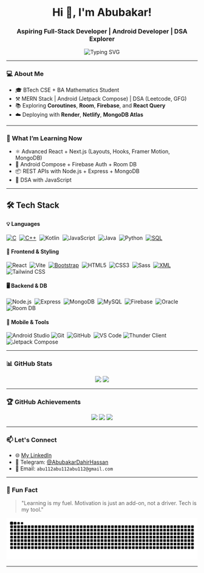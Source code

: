 <h1 align="center">Hi 👋, I'm Abubakar!</h1>
<h3 align="center">Aspiring Full-Stack Developer | Android Developer | DSA Explorer</h3>

<p align="center">
  <img src="https://readme-typing-svg.herokuapp.com?font=Fira+Code&size=22&pause=1000&color=4F46E5&center=true&vCenter=true&width=435&lines=Passionate+about+Code+%F0%9F%92%BB;Always+Learning+%F0%9F%93%9A;Building+Cool+Projects+%F0%9F%9A%80" alt="Typing SVG" />
</p>

---

### 💻 About Me
- 🎓 BTech CSE + BA Mathematics Student  
- ⚒️ MERN Stack | Android (Jetpack Compose) | DSA (Leetcode, GFG)  
- 📚 Exploring **Coroutines**, **Room**, **Firebase**, and **React Query**  
- ☁️ Deploying with **Render**, **Netlify**, **MongoDB Atlas**

---

### 🧠 What I’m Learning Now
- ⚛️ Advanced React + Next.js (Layouts, Hooks, Framer Motion, MongoDB)
- 📲 Android Compose + Firebase Auth + Room DB
- 📦 REST APIs with Node.js + Express + MongoDB
- 🧮 DSA with JavaScript 

--- 

## 🛠️ Tech Stack

#### 💡 Languages  
[![C](https://img.shields.io/badge/-C-A8B9CC?style=flat&logo=c&logoColor=white)](https://en.cppreference.com/w/c)&nbsp;
[![C++](https://img.shields.io/badge/-C++-00599C?style=flat&logo=c%2B%2B&logoColor=white)](https://en.cppreference.com/w/cpp)&nbsp;
![Kotlin](https://img.shields.io/badge/-Kotlin-7F52FF?style=flat&logo=kotlin&logoColor=white)&nbsp;
![JavaScript](https://img.shields.io/badge/-JavaScript-F7DF1E?style=flat&logo=javascript&logoColor=black)&nbsp;
![Java](https://img.shields.io/badge/-Java-007396?style=flat&logo=java&logoColor=white)&nbsp;
![Python](https://img.shields.io/badge/-Python-3776AB?style=flat&logo=python&logoColor=white)&nbsp;
[![SQL](https://img.shields.io/badge/-SQL-4479A1?style=flat&logo=postgresql&logoColor=white)](https://www.w3schools.com/sql/)

#### 🧱 Frontend & Styling  
![React](https://img.shields.io/badge/-React-61DAFB?style=flat&logo=react&logoColor=black)&nbsp;
![Vite](https://img.shields.io/badge/-Vite-646CFF?style=flat&logo=vite&logoColor=white)&nbsp;
[![Bootstrap](https://img.shields.io/badge/-Bootstrap-7952B3?style=flat&logo=bootstrap&logoColor=white)](https://getbootstrap.com/)&nbsp;
![HTML5](https://img.shields.io/badge/-HTML5-E34F26?style=flat&logo=html5&logoColor=white)&nbsp;
![CSS3](https://img.shields.io/badge/-CSS3-1572B6?style=flat&logo=css3&logoColor=white)&nbsp;
![Sass](https://img.shields.io/badge/-Sass-CC6699?style=flat&logo=sass&logoColor=white)&nbsp;
[![XML](https://img.shields.io/badge/-XML-8A2BE2?style=flat&logo=xml&logoColor=white)](https://developer.mozilla.org/en-US/docs/Web/XML)
![Tailwind CSS](https://img.shields.io/badge/-Tailwind%20CSS-38B2AC?style=flat&logo=tailwind-css&logoColor=white)&nbsp;



#### 🖥️ Backend & DB  
![Node.js](https://img.shields.io/badge/-Node.js-339933?style=flat&logo=node.js&logoColor=white)&nbsp;
![Express](https://img.shields.io/badge/-Express.js-000000?style=flat&logo=express&logoColor=white)&nbsp;
![MongoDB](https://img.shields.io/badge/-MongoDB-47A248?style=flat&logo=mongodb&logoColor=white)&nbsp;
![MySQL](https://img.shields.io/badge/-MySQL-4479A1?style=flat&logo=mysql&logoColor=white)&nbsp;
![Firebase](https://img.shields.io/badge/-Firebase-FFCA28?style=flat&logo=firebase&logoColor=black)&nbsp;
![Oracle](https://img.shields.io/badge/Oracle-F80000?style=flat&logo=oracle&logoColor=white)&nbsp;
![Room DB](https://img.shields.io/badge/Room_DB-6C3483?style=flat&logo=android&logoColor=white)

#### 📱 Mobile & Tools  
![Android Studio](https://img.shields.io/badge/Android%20Studio-3DDC84?style=flat&logo=androidstudio&logoColor=white)
![Git](https://img.shields.io/badge/-Git-F05032?style=flat&logo=git&logoColor=white)&nbsp;
![GitHub](https://img.shields.io/badge/-GitHub-181717?style=flat&logo=github&logoColor=white)&nbsp;
![VS Code](https://img.shields.io/badge/-VS%20Code-007ACC?style=flat&logo=visual-studio-code&logoColor=white)
![Thunder Client](https://img.shields.io/badge/-Thunder%20Client-FF6C37?style=flat&logo=thunder-client&logoColor=white)
![Jetpack Compose](https://img.shields.io/badge/-Jetpack%20Compose-4285F4?style=flat&logo=jetpack-compose&logoColor=white)&nbsp;




---

### 📊 GitHub Stats

<p align="center">
  <img src="https://github-readme-stats.vercel.app/api?username=ABUBAKAR-DAHIR&show_icons=true&theme=tokyonight&hide_border=true" width="48%" />
  <img src="https://github-readme-streak-stats.herokuapp.com/?user=ABUBAKAR-DAHIR&theme=tokyonight&hide_border=true" width="48%" />
</p>

---

### 🏆 GitHub Achievements
<p align="center">
  <img src="https://github.githubassets.com/images/modules/profile/achievements/arctic-code-vault-contributor-default.png" width="80" />
  <img src="https://github.githubassets.com/images/modules/profile/achievements/pull-shark-default.png" width="80" />
  <img src="https://github.githubassets.com/images/modules/profile/achievements/starstruck-default.png" width="80" />
</p>

---

### 📫 Let's Connect
- 🌐 [My LinkedIn](https://www.linkedin.com/in/your-link)
- 💬 Telegram: [@AbubakarDahirHassan](https://t.me/AbubakarDahirHassan)
- 📧 Email: `abu112abu112abu112@gmail.com`

---

### 🙌 Fun Fact
> "Learning is my fuel. Motivation is just an add-on, not a driver. Tech is my tool."

<picture>
  <source media="(prefers-color-scheme: dark)" srcset="https://raw.githubusercontent.com/ABUBAKAR-DAHIR/ABUBAKAR-DAHIR/output/github-contribution-grid-snake-dark.svg" />
  <img src="https://raw.githubusercontent.com/ABUBAKAR-DAHIR/ABUBAKAR-DAHIR/output/github-contribution-grid-snake.svg" alt="GitHub Snake Animation" />
</picture>


---

